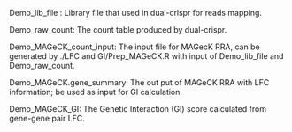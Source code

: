 Demo_lib_file : Library file that used in dual-crispr for reads mapping.

Demo_raw_count: The count table produced by dual-crispr.

Demo_MAGeCK_count_input: The input file for MAGecK RRA, can be generated by ./LFC and GI/Prep_MAGeCK.R with input of Demo_lib_file and Demo_raw_count.

Demo_MAGeCK.gene_summary: The out put of MAGeCK RRA with LFC information; be used as input for GI calculation.

Demo_MAGeCK_GI: The Genetic Interaction (GI) score calculated from gene-gene pair LFC. 
